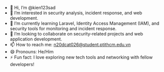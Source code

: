 - 👋 Hi, I’m @kien123sad
- 👀 I’m interested in security analysis, incident response, and web development.
- 🌱 I’m currently learning Laravel, Identity Access Management (IAM), and security tools for monitoring and incident response.
- 💞️ I’m looking to collaborate on security-related projects and web application development.
- 📫 How to reach me: n20dcat026@student.ptithcm.edu.vn
- 😄 Pronouns: He/Him
- ⚡ Fun fact: I love exploring new tech tools and networking with fellow developers!
